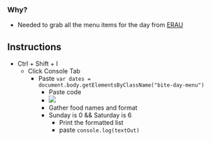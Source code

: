 ### Why?
- Needed to grab all the menu items for the day from [ERAU](http://menus.sodexomyway.com/BiteMenu/Menu?menuId=189&locationId=94144001&whereami=https://eraudining.sodexomyway.com/dining-near-me/refueling-station)

## Instructions
- Ctrl + Shift + I
  - Click  Console Tab
    - Paste `var dates = document.body.getElementsByClassName("bite-day-menu")`
      - Paste code 
      - ![](https://i.imgur.com/jLfRpf4.png)
      - Gather food names and format
      - Sunday is 0 && Saturday is 6
        - Print the formatted list
        - paste `console.log(textOut)`
